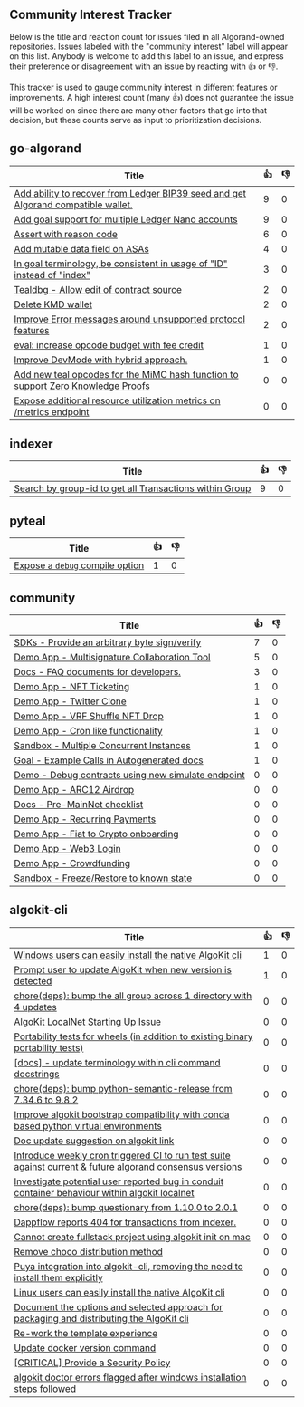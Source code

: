 
Community Interest Tracker
----------------------

Below is the title and reaction count for issues filed in all Algorand-owned repositories. Issues labeled with the "community interest" label will appear on this list. Anybody is welcome to add this label to an issue, and express their preference or disagreement with an issue by reacting with :+1: or :-1:.

This tracker is used to gauge community interest in different features or improvements. A high interest count (many :+1:) does not guarantee the issue will be worked on since there are many other factors that go into that decision, but these counts serve as input to prioritization decisions.

## go-algorand
| Title | :+1: | :-1: |
| ----- | -- | ---- |
| [Add ability to recover from Ledger BIP39 seed and get Algorand compatible wallet.](https://github.com/algorand/go-algorand/issues/2124) | 9 | 0 |
| [Add goal support for multiple Ledger Nano accounts ](https://github.com/algorand/go-algorand/issues/1930) | 9 | 0 |
| [Assert with reason code](https://github.com/algorand/go-algorand/issues/3013) | 6 | 0 |
| [Add mutable data field on ASAs](https://github.com/algorand/go-algorand/issues/5264) | 4 | 0 |
| [In goal terminology, be consistent in usage of "ID" instead of "index" ](https://github.com/algorand/go-algorand/issues/3671) | 3 | 0 |
| [Tealdbg - Allow edit of contract source](https://github.com/algorand/go-algorand/issues/3302) | 2 | 0 |
| [Delete KMD wallet](https://github.com/algorand/go-algorand/issues/3249) | 2 | 0 |
| [Improve Error messages around unsupported protocol features](https://github.com/algorand/go-algorand/issues/2186) | 2 | 0 |
| [eval: increase opcode budget with fee credit](https://github.com/algorand/go-algorand/pull/5943) | 1 | 0 |
| [Improve DevMode with hybrid approach.](https://github.com/algorand/go-algorand/issues/2770) | 1 | 0 |
| [Add new teal opcodes for the MiMC hash function to support Zero Knowledge Proofs](https://github.com/algorand/go-algorand/pull/5978) | 0 | 0 |
| [Expose additional resource utilization metrics on /metrics endpoint](https://github.com/algorand/go-algorand/issues/5097) | 0 | 0 |

## indexer
| Title | :+1: | :-1: |
| ----- | -- | ---- |
| [Search by group-id to get all Transactions within Group](https://github.com/algorand/indexer/issues/135) | 9 | 0 |

## pyteal
| Title | :+1: | :-1: |
| ----- | -- | ---- |
| [Expose a `debug` compile option](https://github.com/algorand/pyteal/issues/282) | 1 | 0 |

## community
| Title | :+1: | :-1: |
| ----- | -- | ---- |
| [SDKs - Provide an arbitrary byte sign/verify](https://github.com/algorand-devrel/community/issues/10) | 7 | 0 |
| [Demo App - Multisignature Collaboration Tool](https://github.com/algorand-devrel/community/issues/14) | 5 | 0 |
| [Docs - FAQ documents for developers. ](https://github.com/algorand-devrel/community/issues/28) | 3 | 0 |
| [Demo App - NFT Ticketing](https://github.com/algorand-devrel/community/issues/32) | 1 | 0 |
| [Demo App - Twitter Clone](https://github.com/algorand-devrel/community/issues/30) | 1 | 0 |
| [Demo App -  VRF Shuffle NFT Drop](https://github.com/algorand-devrel/community/issues/24) | 1 | 0 |
| [Demo App - Cron like functionality](https://github.com/algorand-devrel/community/issues/15) | 1 | 0 |
| [Sandbox - Multiple Concurrent Instances](https://github.com/algorand-devrel/community/issues/4) | 1 | 0 |
| [Goal - Example Calls in Autogenerated docs](https://github.com/algorand-devrel/community/issues/1) | 1 | 0 |
| [Demo - Debug contracts using new simulate endpoint](https://github.com/algorand-devrel/community/issues/34) | 0 | 0 |
| [Demo App - ARC12 Airdrop](https://github.com/algorand-devrel/community/issues/33) | 0 | 0 |
| [Docs - Pre-MainNet checklist](https://github.com/algorand-devrel/community/issues/29) | 0 | 0 |
| [Demo App - Recurring Payments](https://github.com/algorand-devrel/community/issues/26) | 0 | 0 |
| [Demo App - Fiat to Crypto onboarding](https://github.com/algorand-devrel/community/issues/25) | 0 | 0 |
| [Demo App - Web3 Login](https://github.com/algorand-devrel/community/issues/23) | 0 | 0 |
| [Demo App - Crowdfunding](https://github.com/algorand-devrel/community/issues/22) | 0 | 0 |
| [Sandbox - Freeze/Restore to known state](https://github.com/algorand-devrel/community/issues/3) | 0 | 0 |

## algokit-cli
| Title | :+1: | :-1: |
| ----- | -- | ---- |
| [Windows users can easily install the native AlgoKit cli](https://github.com/algorandfoundation/algokit-cli/issues/387) | 1 | 0 |
| [Prompt user to update AlgoKit when new version is detected](https://github.com/algorandfoundation/algokit-cli/issues/349) | 1 | 0 |
| [chore(deps): bump the all group across 1 directory with 4 updates](https://github.com/algorandfoundation/algokit-cli/pull/582) | 0 | 0 |
| [AlgoKit LocalNet Starting Up Issue](https://github.com/algorandfoundation/algokit-cli/issues/579) | 0 | 0 |
| [Portability tests for wheels (in addition to existing binary portability tests)](https://github.com/algorandfoundation/algokit-cli/issues/576) | 0 | 0 |
| [[docs] - update terminology within cli command docstrings](https://github.com/algorandfoundation/algokit-cli/issues/542) | 0 | 0 |
| [chore(deps): bump python-semantic-release from 7.34.6 to 9.8.2](https://github.com/algorandfoundation/algokit-cli/pull/520) | 0 | 0 |
| [Improve algokit bootstrap compatibility with conda based python virtual environments](https://github.com/algorandfoundation/algokit-cli/issues/508) | 0 | 0 |
| [Doc update suggestion on algokit link](https://github.com/algorandfoundation/algokit-cli/issues/507) | 0 | 0 |
| [Introduce weekly cron triggered CI to run test suite against current & future algorand consensus versions](https://github.com/algorandfoundation/algokit-cli/issues/506) | 0 | 0 |
| [Investigate potential user reported bug in conduit container behaviour within algokit localnet](https://github.com/algorandfoundation/algokit-cli/issues/485) | 0 | 0 |
| [chore(deps): bump questionary from 1.10.0 to 2.0.1](https://github.com/algorandfoundation/algokit-cli/pull/481) | 0 | 0 |
| [Dappflow reports 404 for transactions from indexer.](https://github.com/algorandfoundation/algokit-cli/issues/470) | 0 | 0 |
| [Cannot create fullstack project using algokit init on mac](https://github.com/algorandfoundation/algokit-cli/issues/464) | 0 | 0 |
| [Remove choco distribution method](https://github.com/algorandfoundation/algokit-cli/issues/437) | 0 | 0 |
| [Puya integration into algokit-cli, removing the need to install them explicitly](https://github.com/algorandfoundation/algokit-cli/issues/400) | 0 | 0 |
| [Linux users can easily install the native AlgoKit cli](https://github.com/algorandfoundation/algokit-cli/issues/388) | 0 | 0 |
| [Document the options and selected approach for packaging and distributing the AlgoKit cli](https://github.com/algorandfoundation/algokit-cli/issues/386) | 0 | 0 |
| [Re-work the template experience](https://github.com/algorandfoundation/algokit-cli/issues/381) | 0 | 0 |
| [Update docker version command](https://github.com/algorandfoundation/algokit-cli/pull/287) | 0 | 0 |
| [[CRITICAL] Provide a Security Policy](https://github.com/algorandfoundation/algokit-cli/issues/233) | 0 | 0 |
| [algokit doctor errors flagged after windows installation steps followed](https://github.com/algorandfoundation/algokit-cli/issues/228) | 0 | 0 |
